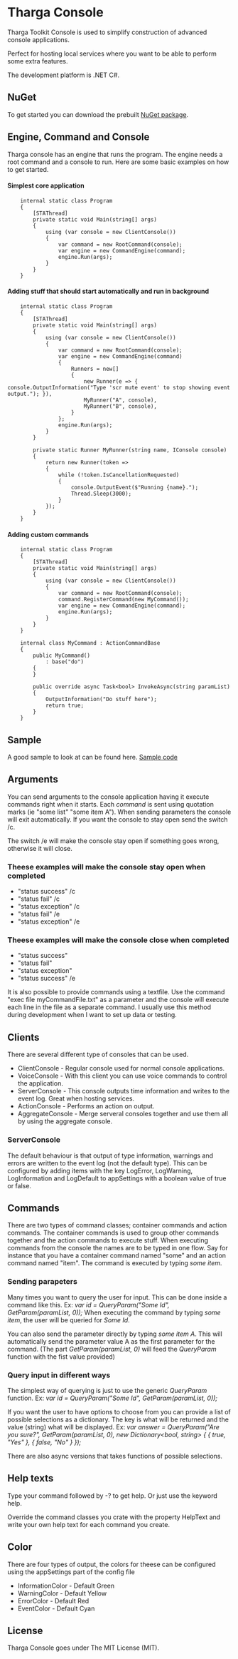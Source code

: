 # Tharga Console

Tharga Toolkit Console is used to simplify construction of advanced console applications.

Perfect for hosting local services where you want to be able to perform some extra features.

The development platform is .NET C#.

## NuGet

To get started you can download the prebuilt [NuGet package](https://www.nuget.org/packages/Tharga.Toolkit.Console/).

## Engine, Command and Console

Tharga console has an engine that runs the program. The engine needs a root command and a console to run.
Here are some basic examples on how to get started.

#### Simplest core application
```
    internal static class Program
    {
        [STAThread]
        private static void Main(string[] args)
        {
            using (var console = new ClientConsole())
            {
                var command = new RootCommand(console);
                var engine = new CommandEngine(command);
                engine.Run(args);
            }
        }
    }
```

#### Adding stuff that should start automatically and run in background
```
    internal static class Program
    {
        [STAThread]
        private static void Main(string[] args)
        {
            using (var console = new ClientConsole())
            {
                var command = new RootCommand(console);
                var engine = new CommandEngine(command)
                {
                    Runners = new[]
                    {
                        new Runner(e => { console.OutputInformation("Type 'scr mute event' to stop showing event output."); }),
                        MyRunner("A", console),
                        MyRunner("B", console),
                    }
                };
                engine.Run(args);
            }
        }

        private static Runner MyRunner(string name, IConsole console)
        {
            return new Runner(token =>
            {
                while (!token.IsCancellationRequested)
                {
                    console.OutputEvent($"Running {name}.");
                    Thread.Sleep(3000);
                }
            });
        }
    }
```


#### Adding custom commands
```
    internal static class Program
    {
        [STAThread]
        private static void Main(string[] args)
        {
            using (var console = new ClientConsole())
            {
                var command = new RootCommand(console);
                command.RegisterCommand(new MyCommand());
                var engine = new CommandEngine(command);
                engine.Run(args);
            }
        }
    }

    internal class MyCommand : ActionCommandBase
    {
        public MyCommand()
            : base("do")
        {
        }

        public override async Task<bool> InvokeAsync(string paramList)
        {
            OutputInformation("Do stuff here");
            return true;
        }
    }
```

## Sample

A good sample to look at can be found here.
[Sample code](https://github.com/poxet/tharga-console/blob/master/Samples/SampleConsole/Program.cs)

## Arguments

You can send arguments to the console application having it execute commands  right when it starts. Each *command* is sent using quotation marks (ie "some list" "some item A"). When sending parameters the console will exit automatically. If you want the console to stay open send the switch /c.

The switch /e will make the console stay open if something goes wrong, otherwise it will close.

### Theese examples will make the console stay open when completed
- "status success" /c
- "status fail" /c
- "status exception" /c
- "status fail" /e
- "status exception" /e

### Theese examples will make the console close when completed
- "status success"
- "status fail"
- "status exception"
- "status success" /e

It is also possible to provide commands using a textfile. Use the command "exec file myCommandFile.txt" as a parameter and the console will execute each line in the file as a separate command. I usually use this method during development when I want to set up data or testing.

## Clients
There are several different type of consoles that can be used.
- ClientConsole - Regular console used for normal console applications.
- VoiceConsole - With this client you can use voice commands to control the application.
- ServerConsole - This console outputs time information and writes to the event log. Great when hosting services.
- ActionConsole - Performs an action on output.
- AggregateConsole - Merge serveral consoles together and use them all by using the aggregate console.

### ServerConsole
The default behaviour is that output of type information, warnings and errors are written to the event log (not the default type).
This can be configured by adding items with the key LogError, LogWarning, LogInformation and LogDefault to appSettings with a boolean value of true or false.

## Commands
There are two types of command classes; container commands and action commands. The container commands is used to group other commands together and the action commands to execute stuff.
When executing commands from the console the names are to be typed in one flow. Say for instance that you have a container command named "some" and an action command named "item".
The command is executed by typing *some item*.

### Sending parapeters
Many times you want to query the user for input. This can be done inside a command like this.
Ex: *var id = QueryParam<string>("Some Id", GetParam(paramList, 0));*
When executing the command by typing *some item*, the user will be queried for *Some Id*.

You can also send the parameter directly by typing *some item A*. This will automatically send the parameter value A as the first parameter for the command. (The part *GetParam(paramList, 0)* will feed the *QueryParam<T>* function with the fist value provided)

### Query input in different ways
The simplest way of querying is just to use the generic *QueryParam<T>* function.
Ex: *var id = QueryParam<string>("Some Id", GetParam(paramList, 0));*

If you want the user to have options to choose from you can provide a list of possible selections as a dictionary. The key is what will be returned and the value (string) what will be displayed.
Ex: *var answer = QueryParam<bool>("Are you sure?", GetParam(paramList, 0), new Dictionary<bool, string> { { true, "Yes" }, { false, "No" } });*

There are also async versions that takes functions of possible selections.

## Help texts
Type your command followed by -? to get help. Or just use the keyword help.

Override the command classes you crate with the property HelpText and write your own help text for each command you create.

## Color
There are four types of output, the colors for theese can be configured using the appSettings part of the config file
- InformationColor - Default Green
- WarningColor - Default Yellow
- ErrorColor - Default Red
- EventColor - Default Cyan

## License
Tharga Console goes under The MIT License (MIT).